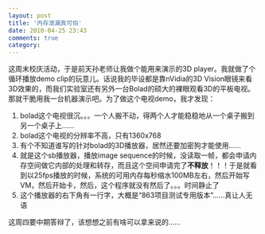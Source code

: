 ```yaml
---
layout: post
title: '内存泄漏真可怕'
date: 2010-04-25 23:43
comments: true
category: 
---
```

    

这周末校庆活动，于是前天孙老师让我做个能用来演示的3D player。我就做了个循环播放demo clip的玩意儿。话说我的毕设都是靠nVidia的3D Vision眼镜来看3D效果的，而我们实验室还有另外一台Bolad的硕大的裸眼观看3D的平板电视。那就干脆用我一台机器演示吧。为了做这个电视demo，我才发现：

  1. bolad这个电视很沉。。。一个人搬不动，得两个人才能稳稳地从一个桌子搬到另一个桌子上……
  2. bolad这个电视的分辨率不高，只有1360x768
  3. 有个不知道谁写的针对bolad的3D播放器，居然还要加密狗才能使用……
  4. 就是这个sb播放器，播放image sequence的时候，没读取一帧，都会申请内存空间做它内部的处理和转存，而且这个空间申请完了**不释放**！！！于是就看到以25fps播放的时候，系统的可用内存每秒缩水100MB左右，然后开始写VM，然后开始卡，然后，这个程序就没有然后了。。。时间静止了
  5. 这个播放器的右下角有一行字，大概是“863项目测试专用版本”……真让人无语

这周四要中期答辩了，该想想之前有啥可以拿来说的……
